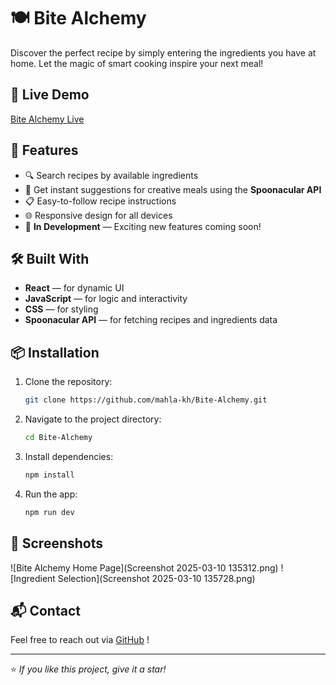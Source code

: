 # 🍽️ Bite Alchemy

Discover the perfect recipe by simply entering the ingredients you have at home. Let the magic of smart cooking inspire your next meal!

## 🚀 Live Demo

[Bite Alchemy Live](https://bite-alchemy.vercel.app/)

## 🌟 Features

- 🔍 Search recipes by available ingredients
- 🥗 Get instant suggestions for creative meals using the **Spoonacular API**
- 📋 Easy-to-follow recipe instructions
- 🌐 Responsive design for all devices
- 🚧 **In Development** — Exciting new features coming soon!

## 🛠️ Built With

- **React** — for dynamic UI
- **JavaScript** — for logic and interactivity
- **CSS** — for styling
- **Spoonacular API** — for fetching recipes and ingredients data

## 📦 Installation

1. Clone the repository:
   ```bash
   git clone https://github.com/mahla-kh/Bite-Alchemy.git
   ```
2. Navigate to the project directory:
   ```bash
   cd Bite-Alchemy
   ```
3. Install dependencies:
   ```bash
   npm install
   ```
4. Run the app:
   ```bash
   npm run dev
   ```

## 📸 Screenshots

![Bite Alchemy Home Page]\(Screenshot 2025-03-10 135312.png)
![Ingredient Selection]\(Screenshot 2025-03-10 135728.png)

## 📬 Contact

Feel free to reach out via [GitHub](https://github.com/mahla-kh) !

---

⭐️ *If you like this project, give it a star!*

